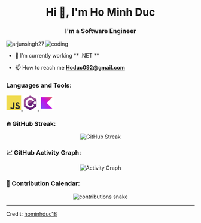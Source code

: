 <h1 align="center">Hi 👋, I'm 	Ho Minh Duc</h1>
<h3 align="center">I'm a Software Engineer</h3>
<img align="right" alt="coding" width="400px" src="https://media2.giphy.com/media/v1.Y2lkPTc5MGI3NjExN2IxYjczNjMxZTE4YTlmMjkxNGVhZGNkY2E2Zjk1NTA4MmNkMGJhNiZlcD12MV9pbnRlcm5hbF9naWZzX2dpZklkJmN0PWc/qgQUggAC3Pfv687qPC/giphy.gif">
<p align="left"> <img src="https://komarev.com/ghpvc/?username=arjunsingh27&amp;label=Profile%20views&amp;color=0e75b6&amp;style=flat" alt="arjunsingh27"> </p>
<ul>
<li>
<p>🌱 I’m currently working ** .NET **</p>
</li>
<li>
<p>📫 How to reach me <strong><a href="mailto:Hoduc092@gmail.com">Hoduc092@gmail.com</a></strong></p>
</li>
</ul>
<h3 align="left">Languages and Tools:</h3>
<p align="left">
  <a href="https://developer.mozilla.org/en-US/docs/Web/JavaScript" target="_blank" rel="noreferrer">
    <img src="https://raw.githubusercontent.com/devicons/devicon/master/icons/javascript/javascript-original.svg" alt="javascript" width="40" height="40">
  </a>
  <a href="https://learn.microsoft.com/en-us/dotnet/csharp/" target="_blank" rel="noreferrer">
    <img src="https://raw.githubusercontent.com/devicons/devicon/master/icons/csharp/csharp-original.svg" alt="csharp" width="40" height="40">
  </a>
  <a href="https://kotlinlang.org/" target="_blank" rel="noreferrer">
    <img src="https://raw.githubusercontent.com/devicons/devicon/master/icons/kotlin/kotlin-original.svg" alt="kotlin" width="40" height="40">
  </a>
</p>
<h3 align="left">🔥 GitHub Streak:</h3>
<p align="center">
  <img src="https://streak-stats.demolab.com?user=hominhduc18&theme=radical&hide_border=false" alt="GitHub Streak" />
</p>
<h3 align="left">📈 GitHub Activity Graph:</h3>
<p align="center">
  <img src="https://github-readme-activity-graph.vercel.app/graph?username=hominhduc18&theme=radical" alt="Activity Graph">
</p>
<h3 align="left">📅 Contribution Calendar:</h3>
<p align="center">
  <img src="https://github.com/hominhduc18/hominhduc18/blob/output/github-contribution-grid-snake.svg" alt="contributions snake">
</p>
<hr>
<p>Credit: <a href="https://github.com/hominhduc18">hominhduc18</a>
</p> 

